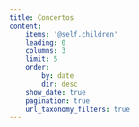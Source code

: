 ```yaml
---
title: Concertos
content:
    items: '@self.children'
    leading: 0
    columns: 3
    limit: 5
    order:
        by: date
        dir: desc
    show_date: true
    pagination: true
    url_taxonomy_filters: true
---
```


